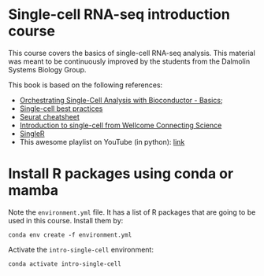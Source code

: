 # Single-cell RNA-seq introduction course

This course covers the basics of single-cell RNA-seq analysis. This material was meant to be continuously improved by the students from the Dalmolin Systems Biology Group.  

This book is based on the following references: 

- [Orchestrating Single-Cell Analysis with Bioconductor - Basics](https://bioconductor.org/books/3.13/OSCA.basic/);
- [Single-cell best practices](https://www.sc-best-practices.org/preamble.html)
- [Seurat cheatsheet](https://satijalab.org/seurat/articles/essential_commands.html)
- [Introduction to single-cell from Wellcome Connecting Science](https://github.com/WCSCourses/SingleCell_23)
- [SingleR](https://bioconductor.org/books/release/SingleRBook/)
- This awesome playlist on YouTube (in python): [link](https://www.youtube.com/watch?v=cmOlCTGX4Ik&list=PLi1VnGoeDGjuZmB8zJNqpuhGe6Zj7HNYQ)

# Install R packages using conda or mamba

Note the `environment.yml` file. It has a list of R packages that are going to be used in this course. Install them by:

```
conda env create -f environment.yml
```

Activate the `intro-single-cell` environment:
```
conda activate intro-single-cell
```


